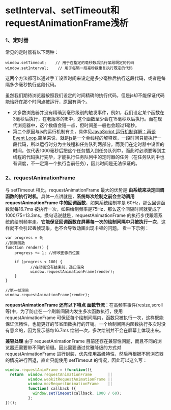 # setInterval、setTimeout和requestAnimationFrame浅析

### 1、定时器
常见的定时器有以下两种：
```
window.setTimeout;    // 用于在指定的毫秒数后执行某段既定的代码
window.setInterval;    // 用于每隔一段毫秒数重复执行既定的代码
```
这两个方法都可以通过手工设置时间来设定是多少毫秒后执行这段代码，或者是每隔多少毫秒执行这段代码。

虽然我们期待浏览器按照我们设定的时间精确的执行代码，但是js却不能保证代码能恰好在那个时间点被运行，原因有两个。

- 大多数浏览器并没有精确到毫秒级别的触发事件，例如，我们设定某个函数在3毫秒后执行，在老版本的IE中，这个函数至少会在15毫秒以后执行。而在现代浏览器中，这个数值会短一点，但时间差一般也会超过1毫秒。
- 第二个原因与js的运行机制有关，具体见[JavaScript 运行机制详解：再谈Event Loop](http://www.ruanyifeng.com/blog/2014/10/event-loop.html).简单来说，就是js是一个单线程的解释器，一段时间只能执行一段代码，所以运行时分为主线程和任务队列两部分。而我们在定时器中设置的时间，仅代表1000毫秒后把这个任务插入到任务队列中，而此时必须要等到主线程的代码执行完毕，才能执行任务队列中的定时器的任务（在任务队列中也有调度，不一定第一个执行当前任务），因此时间是无法保证的。

### 2、requestAnimationFrame
与 setTimeout 相比，requestAnimationFrame 最大的优势是 **由系统来决定回调函数的执行时机**。具体一点讲就是，**系统每次绘制之前会主动调用 requestAnimationFrame 中的回调函数**，如果系统绘制率是 60Hz，那么回调函数就每16.7ms 被执行一次，如果绘制频率是75Hz，那么这个间隔时间就变成了 1000/75=13.3ms。换句话说就是，requestAnimationFrame 的执行步伐跟着系统的绘制频率走。**它能保证回调函数在屏幕每一次的绘制间隔中只被执行一次**，这样就不会引起丢帧现象，也不会导致动画出现卡顿的问题。
看一下示例：
```javasciprt
var progress = 0;
//回调函数
function render() {
    progress += 1; //修改图像的位置

    if (progress < 100) {
           //在动画没有结束前，递归渲染
           window.requestAnimationFrame(render);
    }
}

//第一帧渲染
window.requestAnimationFrame(render);
```

**requestAnimationFrame 还有以下特点**
**函数节流**：在高频率事件(resize,scroll 等)中，为了防止在一个刷新间隔内发生多次函数执行，使用 requestAnimationFrame 可保证每个绘制间隔内，函数只被执行一次，这样既能保证流畅性，也能更好的节省函数执行的开销。一个绘制间隔内函数执行多次时没有意义的，因为显示器每16.7ms 绘制一次，多次绘制并不会在屏幕上体现出来。

**兼容处理**
由于 requestAnimationFrame 目前还存在兼容性问题，而且不同的浏览器还需要带不同的前缀。因此需要通过优雅降级的方式对 requestAnimationFrame 进行封装，优先使用高级特性，然后再根据不同浏览器的情况进行回退，直止只能使用 setTimeout 的情况，因此可以这么写：
```javascript
window.requestAnimFrame = (function(){
  return  window.requestAnimationFrame       ||
          window.webkitRequestAnimationFrame ||
          window.mozRequestAnimationFrame    ||
          function( callback ){
            window.setTimeout(callback, 1000 / 60);
          };
})();
```
